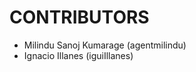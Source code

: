 CONTRIBUTORS
============

 - Milindu Sanoj Kumarage (agentmilindu)
 - Ignacio Illanes (iguiIllanes)
